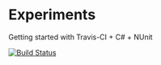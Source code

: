 # Experiments

Getting started with Travis-CI + C# + NUnit

[![Build Status](https://travis-ci.org/Rast1234/Experiments.svg?branch=master)](https://travis-ci.org/Rast1234/Experiments)
